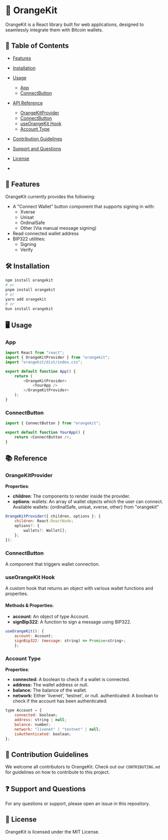 # 🍊 OrangeKit

OrangeKit is a React library built for web applications, designed to seamlessly integrate them with Bitcoin wallets.

## 📌 Table of Contents
- [Features](#-features)
- [Installation](#-installation)
- [Usage](#-usage)
  - [App](#app)
  - [ConnectButton](#connectbutton)
- [API Reference](#-reference)
  - [OrangeKitProvider](#orangekitprovider)
  - [ConnectButton](#connectbutton-1)
  - [useOrangeKit Hook](#useorangekit-hook)
  - [Account Type](#account-type)
- [Contribution Guidelines](#-contribution-guidelines)
- [Support and Questions](#-support-and-questions)
- [License](#-license)

- 
## 🚀 Features

OrangeKit currently provides the following:

- A "Connect Wallet" button component that supports signing in with:
  - Xverse
  - Unisat
  - OrdinalSafe
  - Other (Via manual message signing)
- Read connected wallet address
- BIP322 utilities:
  - Signing
  - Verify

## 🛠 Installation
```bash
npm install orangekit
# or
pnpm install orangekit
# or
yarn add orangekit
# or
bun install orangekit
```

## 🖥 Usage
### App
```javascript
import React from "react";
import { OrangeKitProvider } from "orangekit";
import "orangekit/dist/index.css";

export default function App() {
    return (
        <OrangeKitProvider>
            <YourApp />
        </OrangeKitProvider>
    );
}

```

### ConnectButton
```javascript
import { ConnectButton } from "orangekit";

export default function YourApp() {
    return <ConnectButton />;
}
```

## 📚 Reference
### OrangeKitProvider
**Properties**:

- **children**: The components to render inside the provider.
- **options**:
wallets: An array of wallet objects which the user can connect.
Available wallets: {ordinalSafe, unisat, xverse, other} from "orangekit"

```javascript
OrangeKitProvider({ children, options }: {
    children: React.ReactNode;
    options?: {
        wallets?: Wallet[];
    };
}):

```

### ConnectButton
A component that triggers wallet connection.

### useOrangeKit Hook
A custom hook that returns an object with various wallet functions and properties.

#### Methods & Properties:

- **account**: An object of type Account.
- **signBip322**: A function to sign a message using BIP322.

```javascript
useOrangeKit(): {
	account: Account;
	signBip322: (message: string) => Promise<string>;
	};
```

### Account Type

**Properties**:

- **connected:** A boolean to check if a wallet is connected.
- **address:** The wallet address or null.
- **balance:** The balance of the wallet.
- **network:** Either 'livenet', 'testnet', or null.
authenticated: A boolean to check if the account has been authenticated.
```javascript
type Account = {
	connected: boolean;
	address: string | null;
	balance: number;
	network: "livenet" | "testnet" | null;
	isAuthenticated: boolean;
};
```

## 🤝 Contribution Guidelines
We welcome all contributors to OrangeKit. Check out our `CONTRIBUTING.md` for guidelines on how to contribute to this project.

## ❓ Support and Questions
For any questions or support, please open an issue in this repository.

## 📜 License
OrangeKit is licensed under the MIT License.

